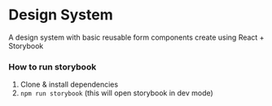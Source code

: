 # Design System

A design system with basic reusable form components create using React + Storybook

### How to run storybook

1. Clone & install dependencies
2. `npm run storybook` (this will open storybook in dev mode)
